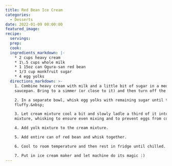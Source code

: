 ```yaml
---
title: Red Bean Ice Cream
categories:
  - Desserts
date: 2022-01-09 00:00:00
featured_image:
recipe:
  servings:
  prep:
  cook:
  ingredients_markdown: |-
    * 2 cups heavy cream
    * 1\.5 cups whole milk
    * 1 15oz can Ogura-san red bean
    * 1/3 cup monkfruit sugar
    * 4 egg yolks
  directions_markdown: >-
    1. Combine heavy cream with milk and a little bit of sugar in a medium
    saucepan. Bring to a simmer (or close to it) and then turn off the heat.

    2. In a separate bowl, whisk egg yolks with remaining sugar until thick and
    fluffy.&nbsp;

    3. Let cream mixture cool a bit and slowly ladle a third of it into the yolk
    mixture, whisking to ensure even mixing and to prevent eggs from cooking.

    4. Add yolk mixture to the cream mixture.

    5. Add entire can of red bean and whisk together.

    6. Cool to room temperature and then rest in fridge until chilled.

    7. Put in ice cream maker and let machine do its magic :)
---
```

